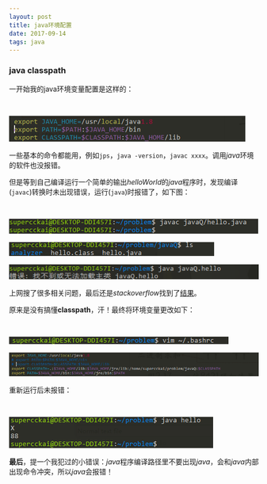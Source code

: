 ```yaml
---
layout: post
title: java环境配置
date: 2017-09-14 
tags: java
---
```



### java classpath

一开始我的java环境变量配置是这样的：

<br/>

![](/images/posts/javaStudy/image1.png)

一些基本的命令都能用，例如`jps`，`java -version`，`javac xxxx`。调用*java*环境的软件也没报错。

但是等到自己编译运行一个简单的输出*helloWorld*的*java*程序时，发现编译(`javac`)转换时未出现错误，运行(`java`)时报错了，如下图：

<br/>

![](/images/posts/javaStudy/image2.png)

![](/images/posts/javaStudy/image3.png)

![](/images/posts/javaStudy/image4.png)

上网搜了很多相关问题，最后还是*stackoverflow*找到了[结果](https://stackoverflow.com/questions/23285290/hello-world-could-not-find-or-load-main-class)。

原来是没有搞懂**classpath**，汗！最终将环境变量更改如下：

<br/>

![](/images/posts/javaStudy/image5.png)

![](/images/posts/javaStudy/image6.png)

重新运行后未报错：

<br/>

![](/images/posts/javaStudy/image7.png)

**最后**，提一个我犯过的小错误：*java*程序编译路径里不要出现*java*，会和*java*内部出现命令冲突，所以*java*会报错！



